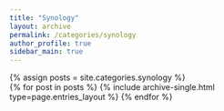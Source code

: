```yaml
---
title: "Synology"
layout: archive
permalink: /categories/synology
author_profile: true
sidebar_main: true
---
```


{% assign posts = site.categories.synology %}  
{% for post in posts %} {% include archive-single.html type=page.entries_layout %} {% endfor %}